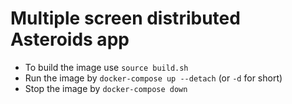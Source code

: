 # Multiple screen distributed Asteroids app

- To build the image use `source build.sh`
- Run the image by `docker-compose up --detach` (or `-d` for short)
- Stop the image by `docker-compose down`
